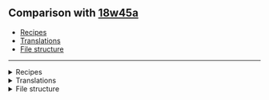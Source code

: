 ## Comparison with [18w45a](https://github.com/PixiGeko/Minecraft-generated-data/tree/18w45a)

- [Recipes](#recipes)
- [Translations](#translations)
- [File structure](#file-structure)

<hr/>
<details><summary>Recipes</summary>
<details>
<summary>
List
</summary>

```diff
+ lantern.json
```

</details>
</details>
<details><summary>Translations</summary>
<details>
<summary>
Keys
</summary>

```diff
+ block.minecraft.jigsaw: Jigsaw block
+ block.minecraft.lantern: Lantern
+ jigsaw_block.attachement_type: Attachment type:
+ jigsaw_block.final_state: Turns into:
+ jigsaw_block.target_pool: Target pool:
```

</details>
</details>
<details><summary>File structure</summary>
<details>
<summary>
data
</summary>

```diff
+ minecraft/advancements/recipes/decorations/lantern.json
+ minecraft/loot_tables/blocks/lantern.json
+ minecraft/loot_tables/entities/illusioner.json
+ minecraft/loot_tables/entities/mooshroom.json
- minecraft/loot_tables/entities/mushroom_cow.json
+ minecraft/loot_tables/entities/pillager.json
+ minecraft/recipes/lantern.json
+ minecraft/tags/blocks/fences.json
+ minecraft/tags/items/fences.json
```

</details>
<details>
<summary>
assets
</summary>

```diff
+ minecraft/blockstates/jigsaw.json
+ minecraft/blockstates/lantern.json
+ minecraft/models/block/hanging_lantern.json
+ minecraft/models/block/jigsaw.json
+ minecraft/models/block/lantern.json
+ minecraft/models/item/jigsaw.json
+ minecraft/models/item/lantern.json
- minecraft/textures/block/cartography_table_front.png
- minecraft/textures/block/cartography_table_side.png
+ minecraft/textures/block/cartography_table_side1.png
+ minecraft/textures/block/cartography_table_side2.png
+ minecraft/textures/block/cartography_table_side3.png
+ minecraft/textures/block/jigsaw_bottom.png
+ minecraft/textures/block/jigsaw_side.png
+ minecraft/textures/block/jigsaw_top.png
+ minecraft/textures/block/lantern.png
+ minecraft/textures/block/lantern.png.mcmeta
+ minecraft/textures/block/smithing_table_bottom.png
+ minecraft/textures/block/stonecutter_saw.png.mcmeta
+ minecraft/textures/item/lantern.png
```

</details>
</details>